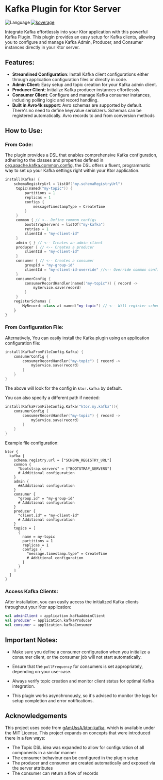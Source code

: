 # Kafka Plugin for Ktor Server

![Language](https://img.shields.io/github/languages/top/flaxoos/flax-ktor-plugins?color=blue&logo=kotlin)
<a href="file:/Users/ido/IdeaProjects/flax-ktor-plugins/ktor-server-kafka/build/reports/kover/html/index.html">![koverage](https://img.shields.io/badge/71.05-yellow?logo=kotlin&label=koverage&style=flat)</a>

Integrate Kafka effortlessly into your Ktor application with this powerful Kafka Plugin. This plugin provides an easy setup for Kafka clients, allowing you to configure and manage Kafka Admin, Producer, and Consumer instances directly in your Ktor server.

## Features:

- **Streamlined Configuration**: Install Kafka client configurations either through application configuration files or directly in code.
- **Admin Client**: Easy setup and topic creation for your Kafka admin client.
- **Producer Client**: Initialize Kafka producer instances effortlessly.
- **Consumer Client**: Configure and manage Kafka consumer instances, including polling logic and record handling.
- **Built in Avro4k support**: Avro schemas are supported by default. There's no need to define key/value serializers. Schemas can be registered automatically. Avro records to and from conversion methods

## How to Use:

### From Code:

The plugin provides a DSL that enables comprehensive Kafka configuration, adhering to the classes and properties defined in [org.apache.kafka.common.config](https://kafka.apache.org/21/javadoc/index.html?org/apache/kafka/common/config/package-summary.html), the DSL offers a fluent, programmatic way to set up your Kafka settings right within your Ktor application.

```kotlin
install(Kafka) {
    schemaRegistryUrl = listOf("my.schemaRegistryUrl")
     topic(named("my-topic")) {
         partitions = 1
         replicas = 1
         configs {
             messageTimestampType = CreateTime
         }
     }
     common { // <-- Define common configs
         bootstrapServers = listOf("my-kafka")
         retries = 1
         clientId = "my-client-id"
     }
     admin { } // <-- Creates an admin client
     producer { // <-- Creates a producer
         clientId = "my-client-id" 
     } 
     consumer { // <-- Creates a consumer
         groupId = "my-group-id"
         clientId = "my-client-id-override" //<-- Override common configurations
     } 
     consumerConfig {
         consumerRecordHandler(named("my-topic")) { record ->
             myService.save(record)
         }
     }
    registerSchemas {
        MyRecord::class at named("my-topic") // <-- Will register schema upon startup
    }
}
```

### From Configuration File:

Alternatively, You can easily install the Kafka plugin using an application configuration file:

```kotlin
install(KafkaFromFileConfig.Kafka) {
    consumerConfig {
        consumerRecordHandler("my-topic") { record ->
            myService.save(record)
        }
    }
}
```
The above will look for the config in `ktor.kafka` by default.

You can also specify a different path if needed:

```kotlin
install(KafkaFromFileConfig.Kafka("ktor.my.kafka")){
    consumerConfig {
        consumerRecordHandler("my-topic") { record ->
            myService.save(record)
        }
    }
}
```

Example file configuration:
```hocon
ktor {
  kafka {
    schema.registry.url = ["SCHEMA_REGISTRY_URL"]
    common {
      "bootstrap.servers" = ["BOOTSTRAP_SERVERS"]
      # Additional configuration
    }
    admin {
      ##Additional configuration
    }
    consumer {
      "group.id" = "my-group-id"
      # Additional configuration
    }
    producer {
      "client.id" = "my-client-id"
      # Additional configuration
    }
    topics = [
      {
        name = my-topic
        partitions = 1
        replicas = 1
        configs {
          "message.timestamp.type" = CreateTime
          # Additional configuration
        }
      }
    ]
  }
}
```

### Access Kafka Clients:

After installation, you can easily access the initialized Kafka clients throughout your Ktor application:

```kotlin
val adminClient = application.kafkaAdminClient
val producer = application.kafkaProducer
val consumer = application.kafkaConsumer
```

## Important Notes:

- Make sure you define a consumer configuration when you initialize a consumer client, or the consumer job will not start automatically.

- Ensure that the `pollFrequency` for consumers is set appropriately, depending on your use-case.

- Always verify topic creation and monitor client status for optimal Kafka integration.

- This plugin works asynchronously, so it's advised to monitor the logs for setup completion and error notifications.


## Acknowledgements

This project uses code from [gAmUssA/ktor-kafka](https://github.com/gAmUssA/ktor-kafka), which is available under the MIT License. This project expands on concepts that were introduced there in a few ways:

- The Topic DSL idea was expanded to allow for configuration of all components in a similar manner
- The consumer behaviour can be configured in the plugin setup
- The producer and consumer are created automatically and exposed via the server attributes
- The consumer can return a flow of records
